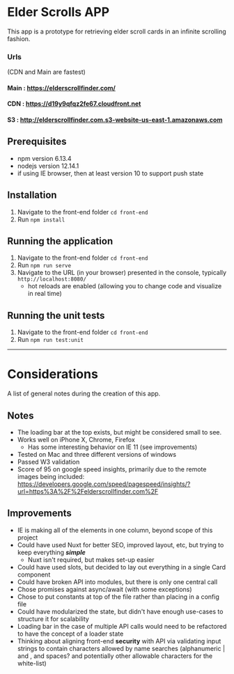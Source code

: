 # Elder Scrolls APP
This app is a prototype for retrieving elder scroll cards in an infinite scrolling fashion.
### Urls
(CDN and Main are fastest)
#### Main : https://elderscrollfinder.com/
#### CDN : https://d19y9qfqz2fe67.cloudfront.net
#### S3 : http://elderscrollfinder.com.s3-website-us-east-1.amazonaws.com

## Prerequisites
- npm version 6.13.4 
- nodejs version 12.14.1
- if using IE browser, then at least version 10 to support push state

## Installation
1. Navigate to the front-end folder `cd front-end`
2. Run `npm install`

## Running the application
1. Navigate to the front-end folder `cd front-end`
2. Run `npm run serve`
3. Navigate to the URL (in your browser) presented in the console, typically `http://localhost:8080/`
    * hot reloads are enabled (allowing you to change code and visualize in real time)

## Running the unit tests
1. Navigate to the front-end folder `cd front-end`
2. Run `npm run test:unit`

---

# Considerations

A list of general notes during the creation of this app.

## Notes

- The loading bar at the top exists, but might be considered small to see. 
- Works well on iPhone X, Chrome, Firefox
    - Has some interesting behavior on IE 11 (see improvements)
- Tested on Mac and three different versions of windows
- Passed W3 validation
- Score of 95 on google speed insights, primarily due to the remote images being included: https://developers.google.com/speed/pagespeed/insights/?url=https%3A%2F%2Felderscrollfinder.com%2F

## Improvements

- IE is making all of the elements in one column, beyond scope of this project
- Could have used Nuxt for better SEO, improved layout, etc, but trying to keep everything ***simple***
    - Nuxt isn't required, but makes set-up easier
- Could have used slots, but decided to lay out everything in a single Card component
- Could have broken API into modules, but there is only one central call
- Chose promises against async/await (with some exceptions)
- Chose to put constants at top of the file rather than placing in a config file
- Could have modularized the state, but didn't have enough use-cases to structure it for scalability
- Loading bar in the case of multiple API calls would need to be refactored to have the concept of a loader state
- Thinking about aligning front-end **security** with API via validating input strings to contain characters allowed 
by name searches (alphanumeric | and , and spaces? and potentially other allowable characters for the white-list)